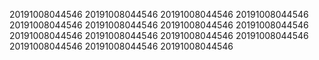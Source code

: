 20191008044546
20191008044546
20191008044546
20191008044546
20191008044546
20191008044546
20191008044546
20191008044546
20191008044546
20191008044546
20191008044546
20191008044546
20191008044546
20191008044546
20191008044546
